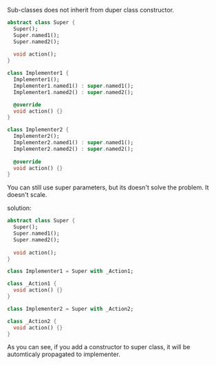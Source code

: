 Sub-classes does not inherit from duper class constructor.


```dart
abstract class Super {
  Super();
  Super.named1();
  Super.named2();
  
  void action();
} 

class Implementer1 {
  Implementer1();
  Implementer1.named1() : super.named1();
  Implementer1.named2() : super.named2();

  @override
  void action() {}
} 

class Implementer2 {
  Implementer2();
  Implementer2.named1() : super.named1();
  Implementer2.named2() : super.named2();
  
  @override
  void action() {}
} 
```
You can still use super parameters, but its doesn't solve the problem.
It doesn't scale.

solution:
```dart
abstract class Super {
  Super();
  Super.named1();
  Super.named2();
  
  void action();
} 

class Implementer1 = Super with _Action1;

class _Action1 {
  void action() {}
}

class Implementer2 = Super with _Action2;

class _Action2 {
  void action() {}
}
```

As you can see, if you add a constructor to super class, it will be automticaly propagated to implementer.